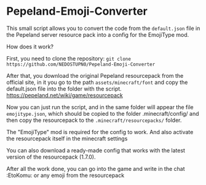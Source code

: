 # Pepeland-Emoji-Converter
This small script allows you to convert the code from the `default.json` file in the Pepeland server resource pack into a config for the EmojiType mod.

How does it work?

First, you need to clone the repository:
`git clone https://github.com/NEDOSTUPN0/Pepeland-Emoji-Converter`

After that, you download the original Pepeland resourcepack from the official site, in it you go to the path `assets/minecraft/font` and copy the default.json file into the folder with the script. https://pepeland.net/wiki/game/resourcepack

Now you can just run the script, and in the same folder will appear the file `emojitype.json`, which should be copied to the folder .minecraft/config/
and then copy the resourcepack to the `.minecraft/resourcepacks/` folder.

The "EmojiType" mod is required for the config to work. And also activate the resourcepack itself in the minecraft settings 

You can also download a ready-made config that works with the latest version of the resourcepack (1.7.0).

After all the work done, you can go into the game and write in the chat :EtoKomu: or any emoji from the resourcepack

